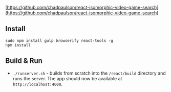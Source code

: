 [https://github.com/chadpaulson/react-isomorphic-video-game-search](https://github.com/chadpaulson/react-isomorphic-video-game-search)

## Install

```
sudo npm install gulp browserify react-tools -g
npm install
```

## Build & Run

* `./runserver.sh` - builds from scratch into the `/react/build` directory and runs the server. The app should now be available at `http://localhost:4000`.

